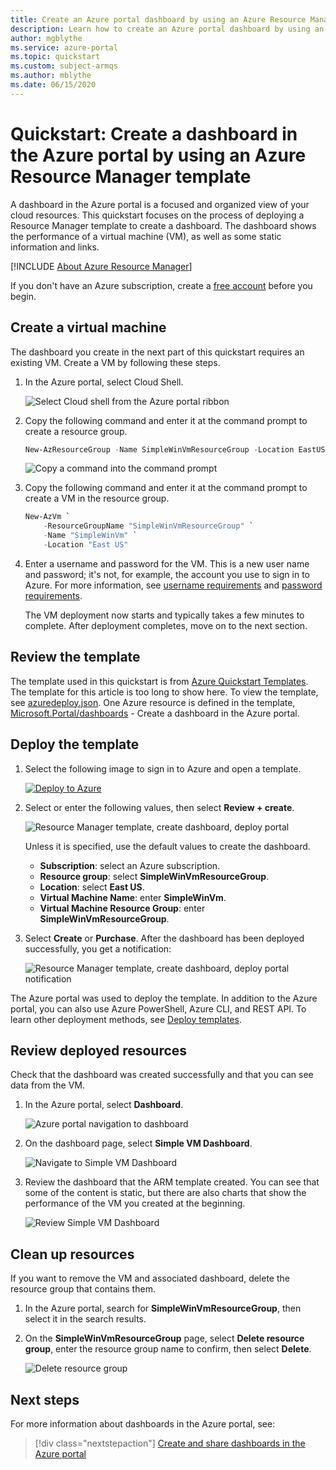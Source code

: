 ```yaml
---
title: Create an Azure portal dashboard by using an Azure Resource Manager template
description: Learn how to create an Azure portal dashboard by using an Azure Resource Manager template.
author: mgblythe
ms.service: azure-portal
ms.topic: quickstart
ms.custom: subject-armqs
ms.author: mblythe
ms.date: 06/15/2020
---
```


# Quickstart: Create a dashboard in the Azure portal by using an Azure Resource Manager template

A dashboard in the Azure portal is a focused and organized view of your cloud resources. This quickstart focuses on the process of deploying a Resource Manager template to create a dashboard. The dashboard shows the performance of a virtual machine (VM), as well as some static information and links.

[!INCLUDE [About Azure Resource Manager](../../includes/resource-manager-quickstart-introduction.md)]

If you don't have an Azure subscription, create a [free account](https://azure.microsoft.com/free/?WT.mc_id=A261C142F) before you begin.

## Create a virtual machine

The dashboard you create in the next part of this quickstart requires an existing VM. Create a VM by following these steps.

1. In the Azure portal, select Cloud Shell.

    ![Select Cloud shell from the Azure portal ribbon](media/quick-create-template/cloud-shell.png)

1. Copy the following command and enter it at the command prompt to create a resource group.

    ```powershell
    New-AzResourceGroup -Name SimpleWinVmResourceGroup -Location EastUS
    ```

    ![Copy a command into the command prompt](media/quick-create-template/command-prompt.png)

1. Copy the following command and enter it at the command prompt to create a VM in the resource group.

    ```powershell
    New-AzVm `
        -ResourceGroupName "SimpleWinVmResourceGroup" `
        -Name "SimpleWinVm" `
        -Location "East US" 
    ```

1. Enter a username and password for the VM. This is a new user name and password; it's not, for example, the account you use to sign in to Azure. For more information, see [username requirements](../virtual-machines/windows/faq.md#what-are-the-username-requirements-when-creating-a-vm) and [password requirements](../virtual-machines/windows/faq.md#what-are-the-password-requirements-when-creating-a-vm).

    The VM deployment now starts and typically takes a few minutes to complete. After deployment completes, move on to the next section.

## Review the template

The template used in this quickstart is from [Azure Quickstart Templates](https://azure.microsoft.com/resources/templates/101-key-vault-create/). The template for this article is too long to show here. To view the template, see [azuredeploy.json](https://raw.githubusercontent.com/Azure/azure-quickstart-templates/master/101-key-vault-create/azuredeploy.json). One Azure resource is defined in the template, [Microsoft.Portal/dashboards](/azure/templates/microsoft.portal/dashboards) - Create a dashboard in the Azure portal.

## Deploy the template

1. Select the following image to sign in to Azure and open a template.

    [![Deploy to Azure](../media/template-deployments/deploy-to-azure.svg)](https://portal.azure.com/#create/Microsoft.Template/uri/https%3A%2F%2Fraw.githubusercontent.com%2FAzure%2Fazure-quickstart-templates%2Fmaster%2F101-key-vault-create%2Fazuredeploy.json)

1. Select or enter the following values, then select **Review + create**.

    ![Resource Manager template, create dashboard, deploy portal](media/quick-create-template/create-dashboard-using-template-portal.png)

    Unless it is specified, use the default values to create the dashboard.

    * **Subscription**: select an Azure subscription.
    * **Resource group**: select **SimpleWinVmResourceGroup**.
    * **Location**: select **East US**.
    * **Virtual Machine Name**: enter **SimpleWinVm**.
    * **Virtual Machine Resource Group**: enter **SimpleWinVmResourceGroup**.

1. Select **Create** or **Purchase**. After the dashboard has been deployed successfully, you get a notification:

    ![Resource Manager template, create dashboard, deploy portal notification](media/quick-create-template/resource-manager-template-portal-deployment-notification.png)

The Azure portal was used to deploy the template. In addition to the Azure portal, you can also use Azure PowerShell, Azure CLI, and REST API. To learn other deployment methods, see [Deploy templates](../azure-resource-manager/templates/deploy-powershell.md).

## Review deployed resources

Check that the dashboard was created successfully and that you can see data from the VM.

1. In the Azure portal, select **Dashboard**.

    ![Azure portal navigation to dashboard](media/quick-create-template/navigate-to-dashboards.png)

1. On the dashboard page, select **Simple VM Dashboard**.

    ![Navigate to Simple VM Dashboard](media/quick-create-template/select-simple-vm-dashboard.png)

1. Review the dashboard that the ARM template created. You can see that some of the content is static, but there are also charts that show the performance of the VM you created at the beginning.

    ![Review Simple VM Dashboard](media/quick-create-template/review-simple-vm-dashboard.png)

## Clean up resources

If you want to remove the VM and associated dashboard, delete the resource group that contains them.

1. In the Azure portal, search for **SimpleWinVmResourceGroup**, then select it in the search results.

1. On the **SimpleWinVmResourceGroup** page, select **Delete resource group**, enter the resource group name to confirm, then select **Delete**.

    ![Delete resource group](media/quick-create-template/delete-resource-group.png)

## Next steps

For more information about dashboards in the Azure portal, see:

> [!div class="nextstepaction"]
> [Create and share dashboards in the Azure portal](azure-portal-dashboards.md)